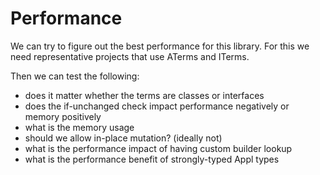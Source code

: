 # Performance
We can try to figure out the best performance for this library.
For this we need representative projects that use ATerms and ITerms.

Then we can test the following:

- does it matter whether the terms are classes or interfaces
- does the if-unchanged check impact performance negatively or memory positively
- what is the memory usage
- should we allow in-place mutation? (ideally not)
- what is the performance impact of having custom builder lookup
- what is the performance benefit of strongly-typed Appl types